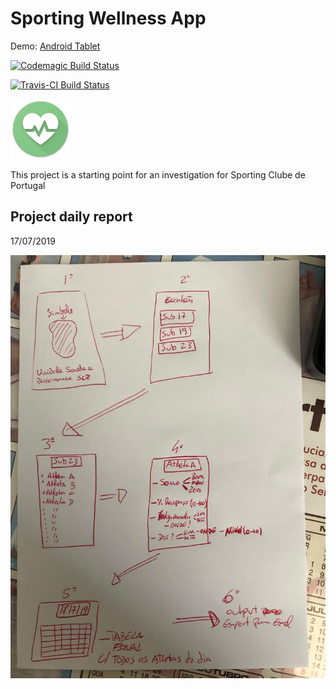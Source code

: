 # Sporting Wellness App
Demo: [Android Tablet](https://appetize.io/embed/a8t74cc7xxgvh44eh694xdw4f8?device=nexus9&scale=75&orientation=landscape&osVersion=8.1)

[![Codemagic Build Status](https://api.codemagic.io/apps/5d3058033f1a5b001cd1e058/5d3058033f1a5b001cd1e057/status_badge.svg)](https://codemagic.io/apps/5d3058033f1a5b001cd1e058/5d3058033f1a5b001cd1e057/latest_build) 

[![Travis-CI Build Status](https://travis-ci.com/marcojoao/SportingWellness.svg?token=uUVVARYsCVz5p47qZE5b&branch=master)](https://travis-ci.com/marcojoao/SportingWellness) 


![Alt text](/android/app/src/main/res/mipmap-xhdpi/launcher_icon.png?raw=true "App Icon")   
  
This project is a starting point for an investigation for Sporting Clube de Portugal 

## Project daily report

17/07/2019

![Alt text](/resources/ruben_notes.jpg?raw=true "Ruben notes")